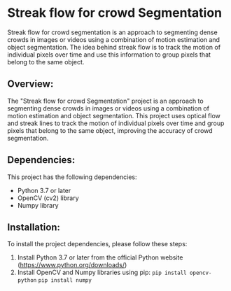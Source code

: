 # Streak flow for crowd Segmentation
Streak flow for crowd segmentation is an approach to segmenting dense crowds in images or videos using a combination of motion estimation and object segmentation. The idea behind streak flow is to track the motion of individual pixels over time and use this information to group pixels that belong to the same object.

## Overview:
The "Streak flow for crowd Segmentation" project is an approach to segmenting dense crowds in images or videos using a combination of motion estimation and object segmentation. This project uses optical flow and streak lines to track the motion of individual pixels over time and group pixels that belong to the same object, improving the accuracy of crowd segmentation.

## Dependencies:
This project has the following dependencies: 
* Python 3.7 or later
* OpenCV (cv2) library
* Numpy library 

## Installation:
To install the project dependencies, please follow these steps:
1. Install Python 3.7 or later from the official Python website (https://www.python.org/downloads/)
2. Install OpenCV and Numpy libraries using pip: 
`pip install opencv-python` 
`pip install numpy`
